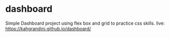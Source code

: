 # dashboard

Simple Dashboard project using flex box and grid to practice css skills.
live:  https://kahgrandini.github.io/dashboard/
